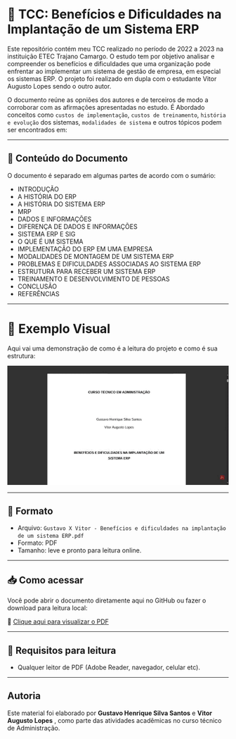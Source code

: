 # 🧾 TCC: Benefícios e Dificuldades na Implantação de um Sistema ERP

Este repositório contém meu TCC realizado no período de 2022 a 2023 na instituição ETEC Trajano Camargo. O estudo tem por objetivo analisar e compreender os benefícios e dificuldades que uma organização pode enfrentar ao implementar um sistema de gestão de empresa, em especial os sistemas ERP. O projeto foi realizado em dupla com o estudante Vitor Augusto Lopes sendo o outro autor. 

O documento reúne as opniões dos autores e de terceiros de modo a corroborar com as afirmações apresentadas no estudo. É Abordado conceitos como `custos de implementação`, `custos de treinamento`, `história e evolução` dos sistemas, `modalidades de sistema` e outros tópicos podem ser encontrados em: 

---

## 📑 Conteúdo do Documento

O documento é separado em algumas partes de acordo com o sumário:

- INTRODUÇÃO
- A HISTÓRIA DO ERP	
- A HISTÓRIA DO SISTEMA ERP	
- MRP	
- DADOS E INFORMAÇÕES	
- DIFERENÇA DE DADOS E INFORMAÇÕES	
- SISTEMA ERP E SIG	
- O QUE É UM SISTEMA	
- IMPLEMENTAÇÃO DO ERP EM UMA EMPRESA	
- MODALIDADES DE MONTAGEM DE UM SISTEMA ERP	
- PROBLEMAS E DIFICULDADES ASSOCIADAS AO SISTEMA ERP	
- ESTRUTURA PARA RECEBER UM SISTEMA ERP
- TREINAMENTO E DESENVOLVIMENTO DE PESSOAS	
- CONCLUSÃO	
- REFERÊNCIAS

---

# 🎥 Exemplo Visual

Aqui vai uma demonstração de como é a leitura do projeto e como é sua estrutura:


![videoExemplo](./video-exemplo/gif-exemplo.gif)

---

## 📄 Formato

- Arquivo: `Gustavo X Vitor - Benefícios e dificuldades na implantação de um sistema ERP.pdf`
- Formato: PDF
- Tamanho: leve e pronto para leitura online.

---

## 📥 Como acessar

Você pode abrir o documento diretamente aqui no GitHub ou fazer o download para leitura local:

📎 [Clique aqui para visualizar o PDF](./TCC-documento/Gustavo%20X%20Vitor%20-%20Benef%C3%ADcios%20e%20dificuldades%20na%20implanta%C3%A7%C3%A3o%20de%20um%20sistema%20ERP.pdf)

---

## 🧩 Requisitos para leitura

- Qualquer leitor de PDF (Adobe Reader, navegador, celular etc).

---

## Autoria

Este material foi elaborado por **Gustavo Henrique Silva Santos** e **Vitor Augusto Lopes** , como parte das atividades acadêmicas no curso técnico de Administração.

